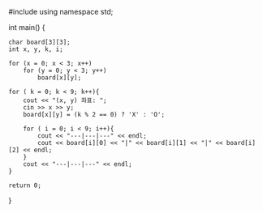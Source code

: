 #include <iostream>
using namespace std;

int main() {

	char board[3][3];
	int x, y, k, i;

	for (x = 0; x < 3; x++)
		for (y = 0; y < 3; y++)
			board[x][y];

	for ( k = 0; k < 9; k++){
		cout << "(x, y) 좌표: ";
		cin >> x >> y;
		board[x][y] = (k % 2 == 0) ? 'X' : 'O';

		for ( i = 0; i < 9; i++){
			cout << "---|---|---" << endl;
			cout << board[i][0] << "|" << board[i][1] << "|" << board[i][2] << endl;
		}
		cout << "---|---|---" << endl;
	}

	return 0;
}
